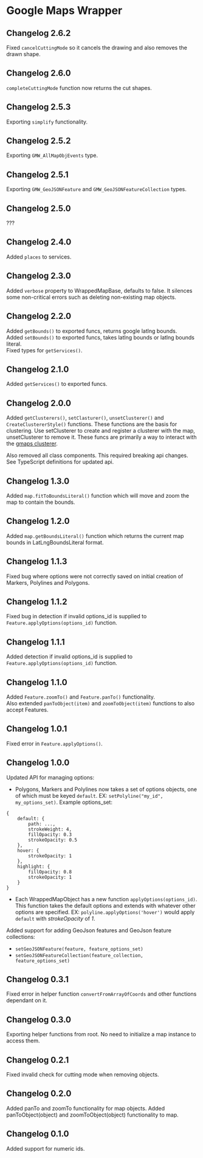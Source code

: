 # Google Maps Wrapper

## Changelog 2.6.2

Fixed `cancelCuttingMode` so it cancels the drawing and also removes the drawn shape.

## Changelog 2.6.0

`completeCuttingMode` function now returns the cut shapes.

## Changelog 2.5.3

Exporting `simplify` functionality.

## Changelog 2.5.2

Exporting `GMW_AllMapObjEvents` type.

## Changelog 2.5.1

Exporting `GMW_GeoJSONFeature` and `GMW_GeoJSONFeatureCollection` types.

## Changelog 2.5.0

???

## Changelog 2.4.0

Added `places` to services.

## Changelog 2.3.0

Added `verbose` property to WrappedMapBase, defaults to false. It silences some non-critical errors such as deleting non-existing map objects.

## Changelog 2.2.0

Added `getBounds()` to exported funcs, returns google latlng bounds.  
Added `setBounds()` to exported funcs, takes latlng bounds or latlng bounds literal.  
Fixed types for `getServices()`.

## Changelog 2.1.0

Added `getServices()` to exported funcs.

## Changelog 2.0.0

Added `getClusterers()`, `setClasturer()`, `unsetClusterer()` and `CreateClustererStyle()` functions. These functions are the basis for clustering. Use setClusterer to create and register a clusterer with the map, unsetClusterer to remove it. These funcs are primarily a way to interact with the [gmaps clusterer](https://github.com/googlemaps/v3-utility-library/tree/master/packages/markerclustererplus).

Also removed all class components. This required breaking api changes. See TypeScript definitions for updated api.

## Changelog 1.3.0

Added `map.fitToBoundsLiteral()` function which will move and zoom the map to contain the bounds.

## Changelog 1.2.0

Added `map.getBoundsLiteral()` function which returns the current map bounds in LatLngBoundsLiteral format.

## Changelog 1.1.3

Fixed bug where options were not correctly saved on initial creation of Markers, Polylines and Polygons.

## Changelog 1.1.2

Fixed bug in detection if invalid options_id is supplied to `Feature.applyOptions(options_id)` function.

## Changelog 1.1.1

Added detection if invalid options_id is supplied to `Feature.applyOptions(options_id)` function.

## Changelog 1.1.0

Added `Feature.zoomTo()` and `Feature.panTo()` functionality.  
Also extended `panToObject(item)` and `zoomToObject(item)` functions to also accept Features.

## Changelog 1.0.1

Fixed error in `Feature.applyOptions()`.

## Changelog 1.0.0

Updated API for managing options:

- Polygons, Markers and Polylines now takes a set of options objects, one of which must be keyed `default`. EX: `setPolyline("my_id", my_options_set)`. Example options_set:

```
{
    default: {
        path: ...,
        strokeWeight: 4,
        fillOpacity: 0.3
        strokeOpacity: 0.5
    },
    hover: {
        strokeOpacity: 1
    },
    highlight: {
        fillOpacity: 0.8
        strokeOpacity: 1
    }
}
```

- Each WrappedMapObject has a new function `applyOptions(options_id)`. This function takes the default options and extends with whatever other options are specified. EX: `polyline.applyOptions('hover')` would apply `default` with _strokeOpacity_ of _1_.

Added support for adding GeoJson features and GeoJson feature collections:

- `setGeoJSONFeature(feature, feature_options_set)`
- `setGeoJSONFeatureCollection(feature_collection, feature_options_set)`

## Changelog 0.3.1

Fixed error in helper function `convertFromArrayOfCoords` and other functions dependant on it.

## Changelog 0.3.0

Exporting helper functions from root. No need to initialize a map instance to access them.

## Changelog 0.2.1

Fixed invalid check for cutting mode when removing objects.

## Changelog 0.2.0

Added panTo and zoomTo functionality for map objects.
Added panToObject(object) and zoomToObject(object) functionality to map.

## Changelog 0.1.0

Added support for numeric ids.
